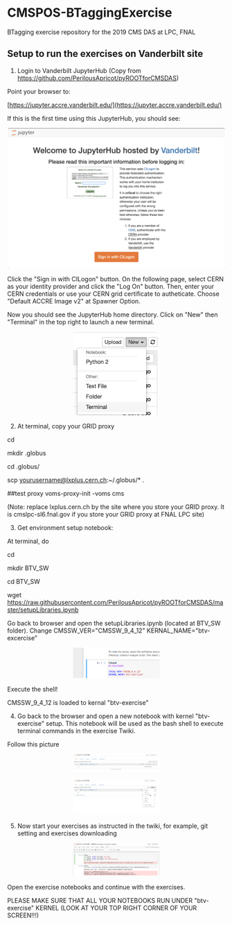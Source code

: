 # CMSPOS-BTaggingExercise
BTagging exercise repository for the 2019 CMS DAS at LPC, FNAL

## Setup to run the exercises on Vanderbilt site

1. Login to Vanderbilt JupyterHub
(Copy from https://github.com/PerilousApricot/pyROOTforCMSDAS)  

Point your browser to:

[https://jupyter.accre.vanderbilt.edu/](https://jupyter.accre.vanderbilt.edu/)

If this is the first time using this JupyterHub, you should see:

<p align="center">
  <img src="vanderbilt.png" width="500"/>
</p>

Click the "Sign in with CILogon" button. On the following page, select CERN as your identity provider and click the "Log On" button. Then, enter your CERN credentials or use your CERN grid certificate to autheticate. Choose "Default ACCRE Image v2" at Spawner Option.

Now you should see the JupyterHub home directory. Click on "New" then "Terminal" in the top right to launch a new terminal.

<p align="center">
  <img src="new_terminal.png" width="200"/>
</p>

2. At terminal, copy your GRID proxy

cd

mkdir .globus

cd .globus/

scp yourusername@lxplus.cern.ch:~/.globus/* .

##test proxy
voms-proxy-init -voms cms

(Note: replace lxplus.cern.ch by the site where you store your GRID proxy. It is cmslpc-sl6.fnal.gov if you store your GRID proxy at FNAL LPC site) 

3. Get environment setup notebook:

At terminal, do

cd

mkdir BTV_SW 

cd BTV_SW

wget https://raw.githubusercontent.com/PerilousApricot/pyROOTforCMSDAS/master/setupLibraries.ipynb

Go back to browser and open the setupLibraries.ipynb (located at BTV_SW folder). Change
CMSSW_VER="CMSSW_9_4_12"
KERNAL_NAME="btv-excercise"

<p align="center">
  <img src="kernal_setting.png" width="200"/>
</p>


Execute the shell!

CMSSW_9_4_12 is loaded to kernal "btv-exercise"

4. Go back to the browser and  open a new notebook with kernel "btv-exercise" setup. This notebook will be used as the bash shell to execute terminal commands in the exercise Twiki.

Follow this picture 
<p align="center">
  <img src="kernal_shell_1.png" width="200"/>
</p>

<p align="center">
  <img src="kernal_shell_2.png" width="200"/>
</p>

5. Now start your exercises as instructed in the twiki, for example, git setting and exercises downloading

<p align="center">
  <img src="kernal_shell_3.png" width="200"/>
</p>

Open the exercise notebooks and continue with the exercises.

PLEASE MAKE SURE THAT ALL YOUR NOTEBOOKS RUN UNDER "btv-exercise" KERNEL (LOOK AT YOUR TOP RIGHT CORNER OF YOUR SCREEN!!!)

